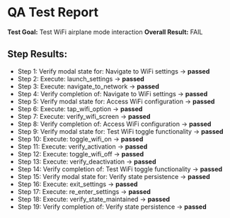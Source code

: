# QA Test Report
**Test Goal:** Test WiFi airplane mode interaction
**Overall Result:** FAIL

## Step Results:
- Step 1: Verify modal state for: Navigate to WiFi settings → **passed**
- Step 2: Execute: launch_settings → **passed**
- Step 3: Execute: navigate_to_network → **passed**
- Step 4: Verify completion of: Navigate to WiFi settings → **passed**
- Step 5: Verify modal state for: Access WiFi configuration → **passed**
- Step 6: Execute: tap_wifi_option → **passed**
- Step 7: Execute: verify_wifi_screen → **passed**
- Step 8: Verify completion of: Access WiFi configuration → **passed**
- Step 9: Verify modal state for: Test WiFi toggle functionality → **passed**
- Step 10: Execute: toggle_wifi_on → **passed**
- Step 11: Execute: verify_activation → **passed**
- Step 12: Execute: toggle_wifi_off → **passed**
- Step 13: Execute: verify_deactivation → **passed**
- Step 14: Verify completion of: Test WiFi toggle functionality → **passed**
- Step 15: Verify modal state for: Verify state persistence → **passed**
- Step 16: Execute: exit_settings → **passed**
- Step 17: Execute: re_enter_settings → **passed**
- Step 18: Execute: verify_state_maintained → **passed**
- Step 19: Verify completion of: Verify state persistence → **passed**